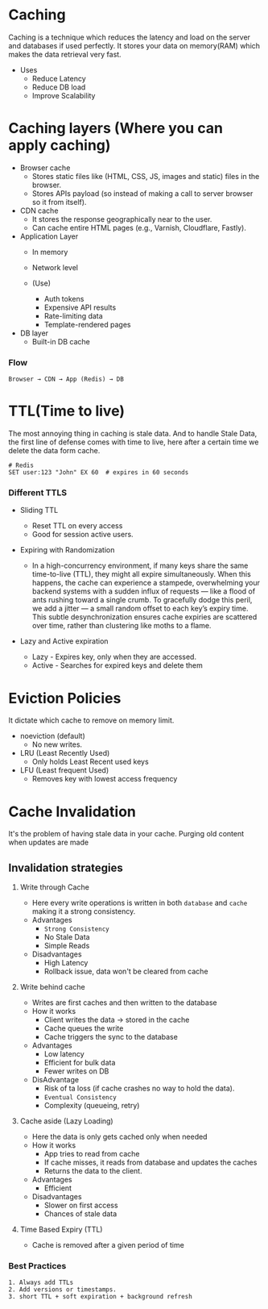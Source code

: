 # Caching
Caching is a technique which reduces the latency and load on the server and databases if used perfectly. It stores your data on memory(RAM) which makes the data retrieval very fast.

- Uses
    * Reduce Latency
    * Reduce DB load
    * Improve Scalability

# Caching layers (Where you can apply caching)

- Browser cache
    * Stores static files like (HTML, CSS, JS, images and static) files in the browser.
    * Stores APIs payload (so instead of making a call to server browser so it from itself).
- CDN cache
    * It stores the response geographically near to the user.
    * Can cache entire HTML pages (e.g., Varnish, Cloudflare, Fastly).
- Application Layer
    * In memory
    * Network level

    * (Use)
        - Auth tokens
        - Expensive API results
        - Rate-limiting data
        - Template-rendered pages
- DB layer
    * Built-in DB cache

### Flow
```
Browser → CDN → App (Redis) → DB
```

# TTL(Time to live)
The most annoying thing in caching is stale data. And to handle Stale Data, the first line of defense comes with time to live, here after a certain time we delete the data form cache.

```
# Redis
SET user:123 "John" EX 60  # expires in 60 seconds
```

### Different TTLS

- Sliding TTL
    * Reset TTL on every access
    * Good for session active users.
- Expiring with Randomization
    * In a high-concurrency environment, if many keys share the same time-to-live (TTL), they might all expire simultaneously. When this happens, the cache can experience a stampede, overwhelming your backend systems with a sudden influx of requests — like a flood of ants rushing toward a single crumb. To gracefully dodge this peril, we add a jitter — a small random offset to each key’s expiry time. This subtle desynchronization ensures cache expiries are scattered over time, rather than clustering like moths to a flame.

- Lazy and Active expiration
    * Lazy - Expires key, only when they are accessed.
    * Active - Searches for expired keys and delete them

# Eviction Policies

It dictate which cache to remove on memory limit.

* noeviction (default)
    - No new writes.
* LRU (Least Recently Used)
    - Only holds Least Recent used keys
* LFU (Least frequent Used)
    - Removes key with lowest access frequency

# Cache Invalidation
It's the problem of having stale data in your cache. Purging old content when updates are made


## Invalidation strategies
1. Write through Cache 
    - Here every write operations is written in both `database` and `cache` making it a strong consistency.
    - Advantages
        * `Strong Consistency`
        * No Stale Data
        * Simple Reads
    - Disadvantages
        * High Latency
        * Rollback issue, data won't be cleared from cache

2. Write behind cache
    - Writes are first caches and then written to the database
    - How it works
        * Client writes the data -> stored in the cache
        * Cache queues the write
        * Cache triggers the sync to the database
    - Advantages
        - Low latency
        - Efficient for bulk data
        - Fewer writes on DB
    - DisAdvantage
        - Risk of ta loss (if cache crashes no way to hold the data).
        - `Eventual Consistency`
        - Complexity (queueing, retry)
3. Cache aside (Lazy Loading)
    - Here the data is only gets cached only when needed
    - How it works
        * App tries to read from cache
        * If cache misses, it reads from database and updates the caches
        * Returns the data to the client.
    - Advantages
        - Efficient
    - Disadvantages
        - Slower on first access
        - Chances of stale data

4. Time Based Expiry (TTL)
    - Cache is removed after a given period of time


### Best Practices
    1. Always add TTLs
    2. Add versions or timestamps.
    3. short TTL + soft expiration + background refresh
